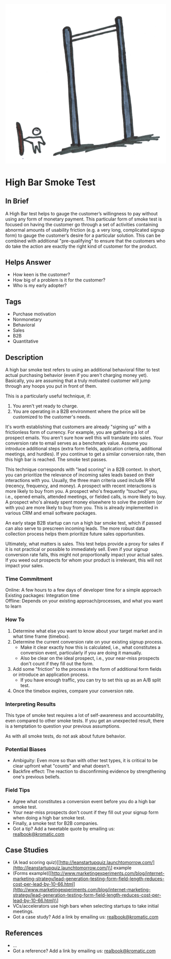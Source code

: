 ![](/assets/illustration-high-bar-smoke-test-shaded.png)
# High Bar Smoke Test

## In Brief

A High Bar test helps to gauge the customer’s willingness to pay without using any form of monetary payment. This particular form of smoke test is focused on having the customer go through a set of activities containing abnormal amounts of usability friction \(e.g. a very long, complicated signup form\) to gauge the customer’s desire for a particular solution. This can be combined with additional "pre-qualifying" to ensure that the customers who do take the action are exactly the right kind of customer for the product.

## Helps Answer

* How keen is the customer? 
* How big of a problem is it for the customer? 
* Who is my early adopter?

## Tags

* Purchase motivation
* Nonmonetary
* Behavioral
* Sales 
* B2B
* Quantitative

## Description

A high bar smoke test refers to using an additional behavioral filter to test actual purchasing behavior \(even if you aren't charging money yet\). Basically, you are assuming that a truly motivated customer will jump through any hoops you put in front of them.

This is a particularly useful technique, if:  
 1. You aren't yet ready to charge.  
 2. You are operating in a B2B environment where the price will be customized to the customer's needs.

It's worth establishing that customers are already "signing up" with a frictionless form of currency. For example, you are gathering a lot of prospect emails. You aren't sure how well this will translate into sales. Your conversion rate to email serves as a benchmark value. Assume you introduce additional steps \(extra form fields, application criteria, additional meetings, and hurdles\). If you continue to get a similar conversion rate, then this high bar is reached. The smoke test passes.

This technique corresponds with "lead scoring" in a B2B context. In short, you can prioritize the relevance of incoming sales leads based on their interactions with you. Usually, the three main criteria used include RFM \(recency, frequency, and money\). A prospect with recent interactions is more likely to buy from you. A prospect who's frequently "touched" you, i.e., opened emails, attended meetings, or fielded calls, is more likely to buy. A prospect who's already spent money elsewhere to solve the problem \(or with you\) are more likely to buy from you. This is already implemented in various CRM and email software packages.

An early stage B2B startup can run a high bar smoke test, which if passed can also serve to prescreen incoming leads. The more robust data collection process helps them prioritize future sales opportunities.

Ultimately, what matters is sales. This test helps provide a proxy for sales if it is not practical or possible to immediately sell. Even if your signup conversion rate falls, this might not proportionally impact your actual sales. If you weed out prospects for whom your product is irrelevant, this will not impact your sales.

### Time Commitment

Online: A few hours to a few days of developer time for a simple approach  
Existing packages: Integration time  
Offline: Depends on your existing approach/processes, and what you want to learn

### How To

1. Determine what else you want to know about your target market and in what time frame \(timebox\).
2. Determine the current conversion rate on your existing signup process.
   * Make it clear exactly how this is calculated, i.e., what constitutes a conversion event, particularly if you are doing it manually.
   * Also be clear on the ideal prospect, i.e., your near-miss prospects don't count if they fill out the form.
3. Add some "friction" to the process in the form of additional form fields or introduce an application process.
   * If you have enough traffic, you can try to set this up as an A/B split test.
4. Once the timebox expires, compare your conversion rate. 

### Interpreting Results

This type of smoke test requires a lot of self-awareness and accountability, even compared to other smoke tests. If you get an unexpected result, there is a temptation to question your previous assumptions.

As with all smoke tests, do not ask about future behavior.

### Potential Biases

* Ambiguity: Even more so than with other test types, it is critical to be clear upfront what "counts" and what doesn't. 
* Backfire effect: The reaction to disconfirming evidence by strengthening one's previous beliefs.

### Field Tips

* Agree what constitutes a conversion event before you do a high bar smoke test.
* Your near-miss prospects don't count if they fill out your signup form when doing a high bar smoke test.
* Finally, a smoke test for B2B companies.
* Got a tip? Add a tweetable quote by emailing us: [realbook@kromatic.com](mailto:realbook@kromatic.com)

## Case Studies

* \(A lead scoring quiz\)\[[http://leanstartupquiz.launchtomorrow.com/](http://leanstartupquiz.launchtomorrow.com/)\] example
* \(Forms example\)\[[http://www.marketingexperiments.com/blog/internet-marketing-strategy/lead-generation-testing-form-field-length-reduces-cost-per-lead-by-10-66.html](http://www.marketingexperiments.com/blog/internet-marketing-strategy/lead-generation-testing-form-field-length-reduces-cost-per-lead-by-10-66.html)\]
* VCs/accelerators use high bars when selecting startups to take initial meetings. 
* Got a case study? Add a link by emailing us: [realbook@kromatic.com](mailto:realbook@kromatic.com) 

## References

* ...
* Got a reference? Add a link by emailing us: [realbook@kromatic.com](realbook@kromatic.com)



